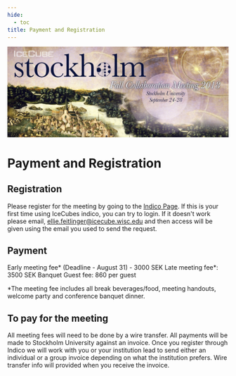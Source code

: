 ```yaml
---
hide:
  - toc
title: Payment and Registration
---
```


![2018 Fall Collaboration Meeting](Stockholm_2018Collab_Web.jpg)

# Payment and Registration

## Registration

Please register for the meeting by going to the [Indico Page](https://events.icecube.wisc.edu/conferenceDisplay.py?confId=102).
If this is your first time using IceCubes indico, you can try to login. If it doesn't work please email, ellie.feitlinger@icecube.wisc.edu and then access will be given using the email you used to send the request. 

## Payment
Early meeting fee* (Deadline - August 31) - 3000 SEK
Late meeting fee*: 3500 SEK
Banquet Guest fee: 860 per guest
 
*The meeting fee includes all break beverages/food, meeting handouts, welcome party and conference banquet dinner.

## To pay for the meeting

All meeting fees will need to be done by a wire transfer. All payments will be made to Stockholm University against an invoice. Once you register through Indico we will work with you or your institution lead to send either an individual or a group invoice depending on what the institution prefers. Wire transfer info will provided when you receive the invoice.
